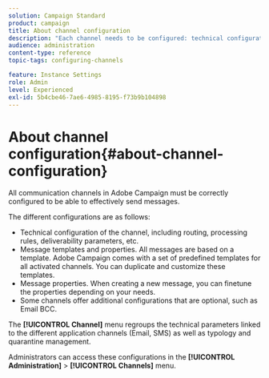 ```yaml
---
solution: Campaign Standard
product: campaign
title: About channel configuration
description: "Each channel needs to be configured: technical configuration, message properties and templates."
audience: administration
content-type: reference
topic-tags: configuring-channels

feature: Instance Settings
role: Admin
level: Experienced
exl-id: 5b4cbe46-7ae6-4985-8195-f73b9b104898
---
```

# About channel configuration{#about-channel-configuration}

All communication channels in Adobe Campaign must be correctly configured to be able to effectively send messages.

The different configurations are as follows:

* Technical configuration of the channel, including routing, processing rules, deliverability parameters, etc.
* Message templates and properties. All messages are based on a template. Adobe Campaign comes with a set of predefined templates for all activated channels. You can duplicate and customize these templates.
* Message properties. When creating a new message, you can finetune the properties depending on your needs.
* Some channels offer additional configurations that are optional, such as Email BCC.

The **[!UICONTROL Channel]** menu regroups the technical parameters linked to the different application channels (Email, SMS) as well as typology and quarantine management.

Administrators can access these configurations in the **[!UICONTROL Administration]** > **[!UICONTROL Channels]** menu.
